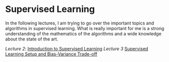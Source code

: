 # Supervised Learning
In the following lectures, I am trying to go over the important topics and algorithms in supervised learning. What is really important for me is a strong understanding of the mathematics
of the algorithms and a wide knowledge about the state of the art.

*Lecture 2*: [Introduction to Supervised Learning](https://walidhadri.medium.com/introduction-to-supervised-learning-ec91010529ed)
*Lecture 3* [Supervised Learning Setup and Bias-Variance Trade-off](https://walidhadri.medium.com/supervised-learning-setup-and-bias-variance-trade-off-90513ee65f62)
